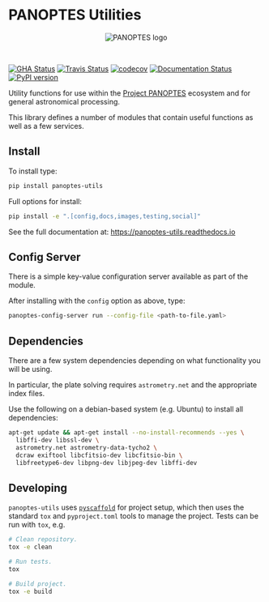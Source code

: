 PANOPTES Utilities
==================

<p align="center">
<img src="https://projectpanoptes.org/uploads/2018/12/16/pan-logo.png" alt="PANOPTES logo" />
</p>
<br>

[![GHA Status](https://img.shields.io/endpoint.svg?url=https%3A%2F%2Factions-badge.atrox.dev%2Fpanoptes%2Fpanoptes-utils%2Fbadge%3Fref%3Ddevelop&style=flat)](https://actions-badge.atrox.dev/panoptes/panoptes-utils/goto?ref=develop) [![Travis Status](https://travis-ci.com/panoptes/panoptes-utils.svg?branch=develop)](https://travis-ci.com/panoptes/panoptes-utils) [![codecov](https://codecov.io/gh/panoptes/panoptes-utils/branch/develop/graph/badge.svg)](https://codecov.io/gh/panoptes/panoptes-utils) [![Documentation Status](https://readthedocs.org/projects/panoptes-utils/badge/?version=latest)](https://panoptes-utils.readthedocs.io/en/latest/?badge=latest) [![PyPI version](https://badge.fury.io/py/panoptes-utils.svg)](https://badge.fury.io/py/panoptes-utils)

Utility functions for use within the [Project PANOPTES](https://projectpanoptes.org) ecosystem and for general
astronomical processing.

This library defines a number of modules that contain useful functions as well as a few services.

Install
-------

To install type:

```bash
pip install panoptes-utils
```

Full options for install:

```bash
pip install -e ".[config,docs,images,testing,social]"
```

See the full documentation at: https://panoptes-utils.readthedocs.io

Config Server
-------------

There is a simple key-value configuration server available as part of the module.

After installing with the `config` option as above, type:

```bash
panoptes-config-server run --config-file <path-to-file.yaml>
```

Dependencies
------------

There are a few system dependencies depending on what functionality you will be using.

In particular, the plate solving requires `astrometry.net` and the appropriate index files.

Use the following on a debian-based system (e.g. Ubuntu) to install all dependencies:

```bash
apt-get update && apt-get install --no-install-recommends --yes \
  libffi-dev libssl-dev \
  astrometry.net astrometry-data-tycho2 \
  dcraw exiftool libcfitsio-dev libcfitsio-bin \
  libfreetype6-dev libpng-dev libjpeg-dev libffi-dev
```

Developing
----------

`panoptes-utils` uses [`pyscaffold`](https://pyscaffold.org/en/stable/usage.html) for project setup,
which then uses the standard `tox` and `pyproject.toml` tools to manage the project. Tests can
be run with `tox`, e.g.

```bash
# Clean repository.
tox -e clean

# Run tests.
tox

# Build project.
tox -e build
```
